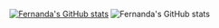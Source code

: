 [![Fernanda's GitHub stats](https://github-readme-stats.vercel.app/api?username=nandaferreira)](https://github.com/nandaferreira/github-readme-stats)
![Fernanda's GitHub stats](https://github-readme-stats.vercel.app/api?username=nandaferreira&show_icons=true)

